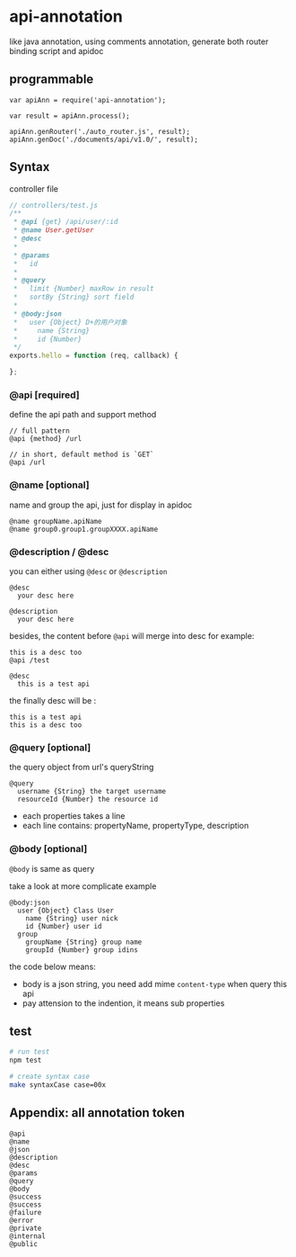 # api-annotation
like java annotation, using comments annotation,  generate both router binding script and apidoc

## programmable

```
var apiAnn = require('api-annotation');

var result = apiAnn.process();

apiAnn.genRouter('./auto_router.js', result);
apiAnn.genDoc('./documents/api/v1.0/', result);
```

## Syntax

controller file
```js
// controllers/test.js
/**
 * @api {get} /api/user/:id
 * @name User.getUser
 * @desc
 *
 * @params
 *   id
 *
 * @query
 *   limit {Number} maxRow in result
 *   sortBy {String} sort field
 *
 * @body:json
 *   user {Object} D+的用户对象
 *     name {String}
 *     id {Number}
 */
exports.hello = function (req, callback) {

};
```

### @api [required]

define the api path and support method
```
// full pattern
@api {method} /url

// in short, default method is `GET`
@api /url
```

### @name [optional]

name and group the api, just for display in apidoc
```
@name groupName.apiName
@name group0.group1.groupXXXX.apiName
```

### @description / @desc

you can either using `@desc` or `@description`
```
@desc
  your desc here

@description
  your desc here
```

besides, the content before `@api` will merge into desc
for example:
```
this is a desc too
@api /test

@desc
  this is a test api
```
the finally desc will be :
```
this is a test api
this is a desc too
```

### @query [optional]

the query object from url's queryString
```
@query
  username {String} the target username
  resourceId {Number} the resource id
```
* each properties takes a line
* each line contains: propertyName, propertyType, description

### @body [optional]

`@body` is same as query

take a look at more complicate example
```
@body:json
  user {Object} Class User
    name {String} user nick
    id {Number} user id
  group
    groupName {String} group name
    groupId {Number} group idins
```
the code below means:
* body is a json string, you need add mime `content-type` when query this api
* pay attension to the indention, it means sub properties

## test

```sh
# run test
npm test

# create syntax case
make syntaxCase case=00x
```

## Appendix: all annotation token

```
@api
@name
@json
@description
@desc
@params
@query
@body
@success
@success
@failure
@error
@private
@internal
@public
```

